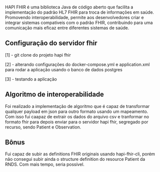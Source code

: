 HAPI FHIR é uma biblioteca Java de código aberto que facilita a implementação do padrão HL7 FHIR para troca de informações em saúde. Promovendo interoperabilidade, permite aos desenvolvedores criar e integrar sistemas compatíveis com o padrão FHIR, contribuindo para uma comunicação mais eficaz entre diferentes sistemas de saúde.

## Configuração do servidor fhir
[1] - git clone do projeto hapi fhir

[2] - alterando configurações do docker-compose.yml e application.xml para rodar a aplicação usando o banco de dados postgres

[3] - testando a aplicação

## Algoritmo de interoperabilidade
Foi realizado a implementação de algoritmo que é capaz de transformar qualquer payload em json para outro formato usando um mapeamento. Com isso fui caapaz de extrair os dados do arquivo csv e tranformar no formato fhir para depois enviar para o servidor hapi fhir, segregado por recurso, sendo Patient e Observation.

## Bônus
Fui capaz de subir as definitions FHIR originais usando hapi-fhir-cli, porém não consegui subir ainda o structure definition do resource Patient da RNDS. Com mais tempo, seria possível.

